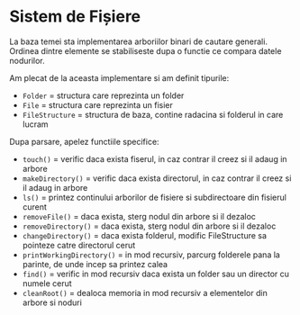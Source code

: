 # Sistem de Fișiere

La baza temei sta implementarea arboriilor binari de cautare generali.
Ordinea dintre elemente se stabiliseste dupa o functie ce compara datele nodurilor.

Am plecat de la aceasta implementare si am definit tipurile:
  - `Folder` = structura care reprezinta un folder
  - `File` = structura care reprezinta un fisier
  - `FileStructure` = structura de baza, contine radacina si folderul in care lucram

Dupa parsare, apelez functiile specifice:
  - `touch()` = verific daca exista fiserul, in caz contrar il creez si il adaug in arbore  
  - `makeDirectory()` = verific daca exista directorul, in caz contrar il creez si il adaug in arbore 
  - `ls()` = printez continului arborilor de fisiere si subdirectoare din fisierul curent
  - `removeFile()` = daca exista, sterg nodul din arbore si il dezaloc
  - `removeDirectory()` = daca exista, sterg nodul din arbore si il dezaloc
  - `changeDirectory()` = daca exista folderul, modific FileStructure sa pointeze catre directorul cerut
  - `printWorkingDirectory()` = in mod recursiv, parcurg folderele pana la parinte, de unde incep sa printez calea
  - `find()` = verific in mod recursiv daca exista un folder sau un director cu numele cerut
  - `cleanRoot()` = dealoca memoria in mod recursiv a elementelor din arbore si noduri
